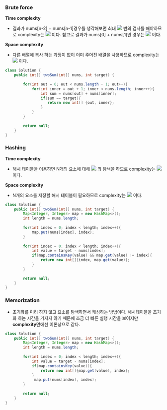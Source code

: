 ### Brute force

**Time complexity**

* 결과가 nums[n-2] + nums[n-1]경우를 생각해보면 최대 <img src="https://render.githubusercontent.com/render/math?math=n(n-1)/2"> 번의 검사를 해야하므로 complexity는 <img src="https://render.githubusercontent.com/render/math?math=O(n^2)"> 이다.  참고로 결과가 nums[0] + nums[1]인 경우는 <img src="https://render.githubusercontent.com/render/math?math=\Omega(1)"> 이다.

**Space complexity**

* 다른 배열에 복사 하는 과정이 없이 이미 주어진 배열을 사용하므로 complexity는 <img src="https://render.githubusercontent.com/render/math?math=O(1)"> 이다.

```java
class Solution {
    public int[] twoSum(int[] nums, int target) {
       
        for(int out = 0; out < nums.length - 1; out++){
            for(int inner = out + 1; inner < nums.length; inner++){
                int sum = nums[out] + nums[inner];
                if(sum == target){
                   return new int[] {out, inner};
                }
            }
        }
        
        return null;
    }
}
```



### Hashing

**Time complexity**

* 해시 테이블을 이용하면 N개의 요소에 대해 <img src="https://render.githubusercontent.com/render/math?math=O(1)"> 의 탐색을 하므로 complexity는 <img src="https://render.githubusercontent.com/render/math?math=O(n)"> 이다.

**Space complexity**

* N개의 요소를 저장할 해시 테이블이 필요하므로  complexity는 <img src="https://render.githubusercontent.com/render/math?math=O(n)"> 이다.

```java
class Solution {
    public int[] twoSum(int[] nums, int target) {
        Map<Integer, Integer> map = new HashMap<>();
        int length = nums.length;
        
        for(int index = 0; index < length; index++){
            map.put(nums[index], index);
        }
        
        for(int index = 0; index < length; index++){
            int value = target - nums[index];
            if(map.containsKey(value) && map.get(value) != index){
                return new int[]{index, map.get(value)};
            }
        }
        
        return null;
    }
}
```



### Memorization

* 초기화를 미리 하지 않고 요소를 탐색하면서 캐싱하는 방법이다.  해시테이블을 초기화 하는 시간을 가지지 않기 때문에 조금 더 빠른 실행 시간을 보이지만 **complexity**면에선 이론상으로 같다.

```java
class Solution {
    public int[] twoSum(int[] nums, int target) {
        Map<Integer, Integer> map = new HashMap<>();
        int length = nums.length;
       
        for(int index = 0; index < length; index++){
            int value = target - nums[index];
            if(map.containsKey(value)){
                return new int[]{map.get(value), index};
            }
             map.put(nums[index], index);
        }
        
        return null;
    }
}
```


